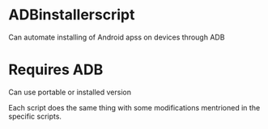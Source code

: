 # ADBinstallerscript
Can automate installing of Android apss on devices through ADB

# Requires ADB
Can use portable or installed version

Each script does the same thing with some modifications mentrioned in the specific scripts.
